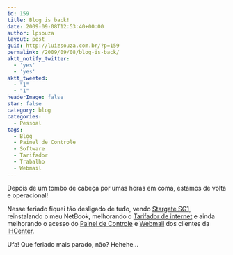 ```yaml
---
id: 159
title: Blog is back!
date: 2009-09-08T12:53:40+00:00
author: lpsouza
layout: post
guid: http://luizsouza.com.br/?p=159
permalink: /2009/09/08/blog-is-back/
aktt_notify_twitter:
  - 'yes'
  - 'yes'
aktt_tweeted:
  - "1"
  - "1"
headerImage: false
star: false
category: blog
categories:
  - Pessoal
tags:
  - Blog
  - Painel de Controle
  - Software
  - Tarifador
  - Trabalho
  - Webmail
---
```

Depois de um tombo de cabeça por umas horas em coma, estamos de volta e operacional!

Nesse feriado fiquei tão desligado de tudo, vendo [Stargate SG1](https://pt.wikipedia.org/wiki/Stargate_SG-1), reinstalando o meu NetBook, melhorando o [Tarifador de internet](http://ihcenter.com.br/produtos/software/tarifador-de-internet-para-hoteis) e ainda melhorando o acesso do [Painel de Controle](http://admin.ihcenter.com.br) e [Webmail](http://webmail.ihcenter.com.br) dos clientes da [IHCenter](http://ihcenter.com.br).

Ufa! Que feriado mais parado, não? Hehehe...
